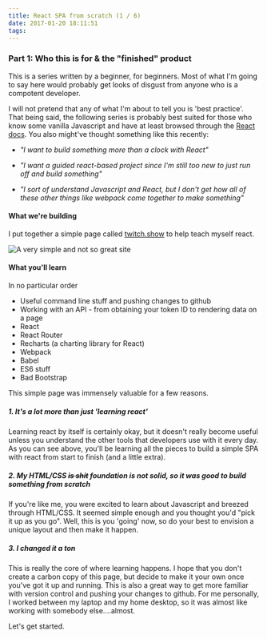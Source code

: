 ```yaml
---
title: React SPA from scratch (1 / 6)
date: 2017-01-20 18:11:51
tags:
---
```


### Part 1: Who this is for & the "finished" product

This is a series written by a beginner, for beginners. Most of what I'm going to say here would probably get looks of disgust from anyone who is a compotent developer.

<!-- more -->

I will not pretend that any of what I'm about to tell you is 'best practice'. That being said, the following series is probably best suited for those who know some vanilla Javascript and have at least browsed through the [React docs](https://facebook.github.io/react/). You also might've thought something like this recently:

* _"I want to build something more than a clock with React"_

* _"I want a guided react-based project since I'm still too new to just run off and build something"_

* _"I sort of understand Javascript and React, but I don't get how all of these other things like webpack come together to make something"_

#### What we're building

I put together a simple page called [twitch.show](http://www.twitch.show) to help teach myself react. 

![A very simple and not so great site](http://i.imgur.com/Af7fBtC.gif)

#### What you'll learn 

In no particular order 

* Useful command line stuff and pushing changes to github 
* Working with an API - from obtaining your token ID to rendering data on a page
* React 
* React Router
* Recharts (a charting library for React)
* Webpack 
* Babel
* ES6 stuff 
* Bad Bootstrap 

This simple page was immensely valuable for a few reasons.

##### 1. It's a lot more than just 'learning react' 

Learning react by itself is certainly okay, but it doesn't really become useful unless you understand the other tools that developers use with it every day. As you can see above, you'll be learning all the pieces to build a simple SPA with react from start to finish (and a little extra).

##### 2. My HTML/CSS  ~~is shit~~  foundation is not solid, so it was good to build something from scratch

If you're like me, you were excited to learn about Javascript and breezed through HTML/CSS. It seemed simple enough and you thought you'd "pick it up as you go". Well, this is you 'going' now, so do your best to envision a unique layout and then make it happen. 

##### 3. I changed it a ton

This is really the core of where learning happens. I hope that you don't create a carbon copy of this page, but decide to make it your own once you've got it up and running. This is also a great way to get more familiar with version control and pushing your changes to github. For me personally, I worked between my laptop and my home desktop, so it was almost like working with somebody else....almost. 


Let's get started.